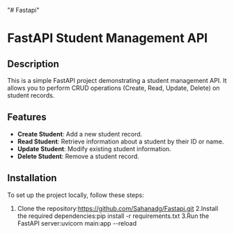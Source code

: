 "# Fastapi" 
# FastAPI Student Management API



## Description

This is a simple FastAPI project demonstrating a student management API. It allows you to perform CRUD operations (Create, Read, Update, Delete) on student records.

## Features

- **Create Student**: Add a new student record.
- **Read Student**: Retrieve information about a student by their ID or name.
- **Update Student**: Modify existing student information.
- **Delete Student**: Remove a student record.



## Installation

To set up the project locally, follow these steps:

1. Clone the repository:https://github.com/Sahanadg/Fastapi.git
2.Install the required dependencies:pip install -r requirements.txt
3.Run the FastAPI server:uvicorn main:app --reload





